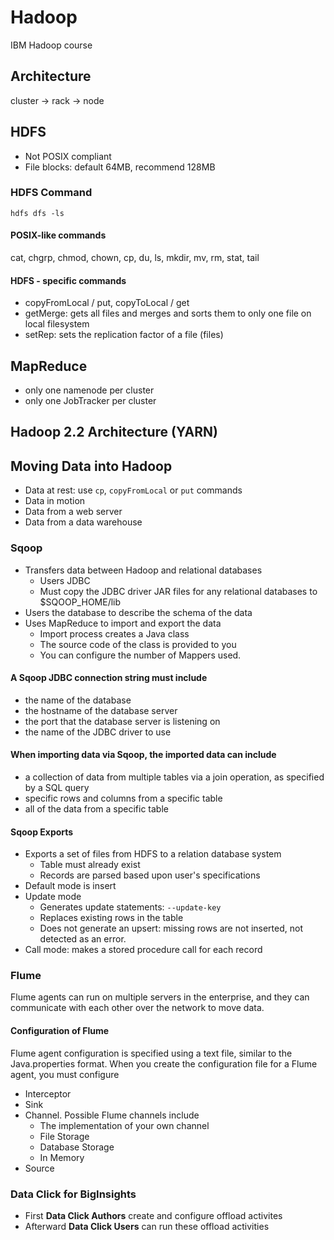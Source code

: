 # Hadoop 
IBM Hadoop course

## Architecture
cluster -> rack -> node

## HDFS
* Not POSIX compliant
* File blocks: default 64MB, recommend 128MB

### HDFS Command
`hdfs dfs -ls`

#### POSIX-like commands
cat, chgrp, chmod, chown, cp, du, ls, mkdir, mv, rm, stat, tail

#### HDFS - specific commands
* copyFromLocal / put, copyToLocal / get 
* getMerge: gets all files and merges and sorts them to only one file on local filesystem
* setRep: sets the replication factor of a file (files)

## MapReduce
* only one namenode per cluster
* only one JobTracker per cluster

## Hadoop 2.2 Architecture (YARN)

## Moving Data into Hadoop
* Data at rest: use `cp`, `copyFromLocal` or `put` commands
* Data in motion
* Data from a web server
* Data from a data warehouse

### Sqoop
* Transfers data between Hadoop and relational databases
  - Users JDBC
  - Must copy the JDBC driver JAR files for any relational databases to $SQOOP_HOME/lib
* Users the database to describe the schema of the data
* Uses MapReduce to import and export the data
  - Import process creates a Java class
  - The source code of the class is provided to you
  - You can configure the number of Mappers used. 
  
#### A Sqoop JDBC connection string must include
* the name of the database 
* the hostname of the database server
* the port that the database server is listening on
* the name of the JDBC driver to use 

#### When importing data via Sqoop, the imported data can include
* a collection of data from multiple tables via a join operation, as specified by a SQL query
* specific rows and columns from a specific table
* all of the data from a specific table
 
#### Sqoop Exports
* Exports a set of files from HDFS to a relation database system
  - Table must already exist
  - Records are parsed based upon user's specifications
* Default mode is insert
* Update mode 
  - Generates update statements: `--update-key`
  - Replaces existing rows in the table
  - Does not generate an upsert: missing rows are not inserted, not detected as an error. 
* Call mode: makes a stored procedure call for each record

### Flume
Flume agents can run on multiple servers in the enterprise, and they can communicate with each other over the network to move data. 

#### Configuration of Flume
Flume agent configuration is specified using a text file, similar to the Java.properties format. When you create the configuration file for a Flume agent, you must configure
* Interceptor
* Sink
* Channel. Possible Flume channels include
  - The implementation of your own channel
  - File Storage
  - Database Storage
  - In Memory
* Source

### Data Click for BigInsights
* First **Data Click Authors** create and configure offload activites
* Afterward **Data Click Users** can run these offload activities

